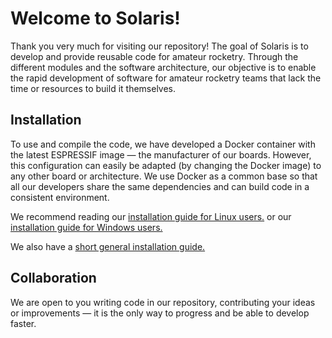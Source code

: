 # Welcome to Solaris!

Thank you very much for visiting our repository! The goal of Solaris is to develop and provide reusable code for amateur rocketry.
Through the different modules and the software architecture, our objective is to enable the rapid development of software for amateur rocketry teams that lack the time or resources to build it themselves.

## Installation
To use and compile the code, we have developed a Docker container with the latest ESPRESSIF image — the manufacturer of our boards.
However, this configuration can easily be adapted (by changing the Docker image) to any other board or architecture.
We use Docker as a common base so that all our developers share the same dependencies and can build code in a consistent environment.

We recommend reading our [installation guide for Linux users.](https://softwaresolaris.com/solaris/solaris-software/wiki/Installation-guide-for-Linux-users) or our [installation guide for Windows users.](https://softwaresolaris.com/solaris/solaris-software/wiki/Installation-Guide-for-Windows)

We also have a [short general installation guide.](https://softwaresolaris.com/solaris/solaris-software/wiki/Gu%C3%ADa-de-Instalaci%C3%B3n)

## Collaboration
We are open to you writing code in our repository, contributing your ideas or improvements — it is the only way to progress and be able to develop faster.